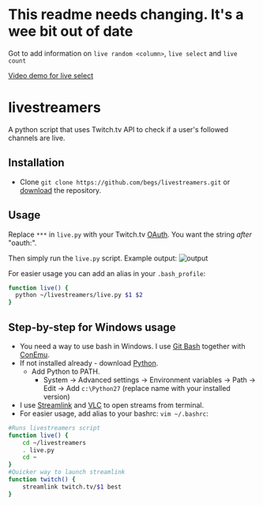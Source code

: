 # This readme needs changing. It's a wee bit out of date
Got to add information on ```live random <column>```, ```live select``` and ```live count```

[Video demo for live select](https://www.youtube.com/watch?v=g4j9EvPwFyI "UTub Link")

# livestreamers
A python script that uses Twitch.tv API to check if a user's followed channels are live.

## Installation
* Clone ```git clone https://github.com/begs/livestreamers.git``` or [download](https://github.com/begs/livestreamers/archive/master.zip) the repository.

## Usage
Replace ```***``` in ```live.py``` with your Twitch.tv [OAuth](https://twitchapps.com/tmi/). You want the string *after* "oauth:". 

Then simply run the ```live.py``` script. Example output:
![output](https://thumbs.gfycat.com/WatchfulTepidAdamsstaghornedbeetle-size_restricted.gif)


For easier usage you can add an alias in your ```.bash_profile```:
```bash
function live() {
  python ~/livestreamers/live.py $1 $2
}
```

## Step-by-step for Windows usage
* You need a way to use bash in Windows. I use [Git Bash](https://git-scm.com/downloads) together with [ConEmu](https://conemu.github.io/).
* If not installed already - download [Python](https://www.python.org/download/releases/2.7/).
	* Add Python to PATH. 
		* System -> Advanced settings -> Environment variables -> Path -> Edit -> Add ```c:\Python27``` (replace name with your installed version)
* I use [Streamlink](https://github.com/streamlink/streamlink/releases) and [VLC](https://www.videolan.org/vlc/download-windows.nb.html) to open streams from terminal.
* For easier usage, add alias to your bashrc: ```vim ~/.bashrc```:
```bash
#Runs livestreamers script
function live() {
	cd ~/livestreamers
	. live.py
	cd ~
}
#Quicker way to launch streamlink
function twitch() {
    streamlink twitch.tv/$1 best
}

```
